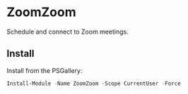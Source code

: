 # ZoomZoom

Schedule and connect to Zoom meetings.

## Install

Install from the PSGallery:

```powershell
Install-Module -Name ZoomZoom -Scope CurrentUser -Force
```
